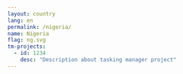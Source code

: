 ```yaml
---
layout: country
lang: en
permalink: /nigeria/
name: Nigeria
flag: ng.svg
tm-projects:
  - id: 1234
    desc: "Description about tasking manager project"
---
```

